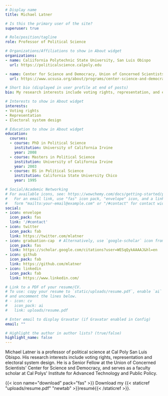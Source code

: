 ```yaml
---
# Display name
title: Michael Latner

# Is this the primary user of the site?
superuser: true

# Role/position/tagline
role: Professor of Political Science

# Organizations/Affiliations to show in About widget
organizations:
- name: Caliifornia Polytechnic State University, San Luis Obispo
  url: https://politicalscience.calpoly.edu

- name: Center for Science and Democracy, Union of Concerned Scientists
  url: https://www.ucsusa.org/about/programs/center-science-and-democracy

# Short bio (displayed in user profile at end of posts)
bio: My research interests include voting rights, representation, and electoral system design

# Interests to show in About widget
interests:
- Voting rights
- Representation
- Electoral system design

# Education to show in About widget
education:
  courses:
  - course: PhD in Political Science
    institution: University of California Irvine
    year: 2008
  - course: Masters in Political Science
    institution: University of California Irvine
    year: 2003
  - course: BS in Political Science
    institution: California State University Chico
    year: 1995

# Social/Academic Networking
# For available icons, see: https://wowchemy.com/docs/getting-started/page-builder/#icons
#   For an email link, use "fas" icon pack, "envelope" icon, and a link in the
#   form "mailto:your-email@example.com" or "/#contact" for contact widget.
social:
- icon: envelope
  icon_pack: fas
  link: '/#contact'
- icon: twitter
  icon_pack: fab
  link: https://twitter.com/mlatner
- icon: graduation-cap  # Alternatively, use `google-scholar` icon from `ai` icon pack
  icon_pack: fas
  link: https://scholar.google.com/citations?user=WESqQykAAAAJ&hl=en
- icon: github
  icon_pack: fab
  link: https://github.com/mlatner
- icon: linkedin
  icon_pack: fab
  link: https://www.linkedin.com/

# Link to a PDF of your resume/CV.
# To use: copy your resume to `static/uploads/resume.pdf`, enable `ai` icons in `params.toml`, 
# and uncomment the lines below.
# - icon: cv
#   icon_pack: ai
#   link: uploads/resume.pdf

# Enter email to display Gravatar (if Gravatar enabled in Config)
email: ""

# Highlight the author in author lists? (true/false)
highlight_name: false
---
```


Michael Latner is a professor of political science at Cal Poly San Luis Obispo. His research interests include voting rights, representation and electoral system design. He is a Senior Fellow at the Union of Concerned Scientists' Center for Science snd Democracy, and serves as a faculty scholar at Cal Polys' Institute for Advanced Technology and Public Policy.

{{< icon name="download" pack="fas" >}} Download my {{< staticref "uploads/resume.pdf" "newtab" >}}resumé{{< /staticref >}}.
